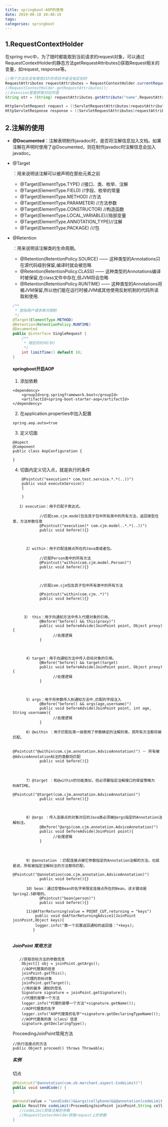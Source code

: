 ```yaml
---
title: springboot-AOP的使用
date: 2019-06-10 10:40:19
tags: 
categories: springboot
---
```


## 1.RequestContextHolder

在spring mvc中，为了随时都能取到当前请求的request对象，可以通过RequestContextHolder的静态方法getRequestAttributes()获取Request相关的变量，如request, response等。 

```Java
//两个方法在没有使用JSF的项目中是没有区别的
RequestAttributes requestAttributes = RequestContextHolder.currentRequestAttributes();
//RequestContextHolder.getRequestAttributes();
//从session里面获取对应的值
String str = (String) requestAttributes.getAttribute("name",RequestAttributes.SCOPE_SESSION);

HttpServletRequest request = ((ServletRequestAttributes)requestAttributes).getRequest();
HttpServletResponse response = ((ServletRequestAttributes)requestAttributes).getResponse();
```

## 2.注解的使用

- **@Documented**：注解表明制作javadoc时，是否将注解信息加入文档。如果注解在声明时使用了@Documented，则在制作javadoc时注解信息会加入javadoc。

- @Target

  ：用来说明该注解可以被声明在那些元素之前

  - @Target(ElementType.TYPE) //接口、类、枚举、注解
  - @Target(ElementType.FIELD) //字段、枚举的常量
  - @Target(ElementType.METHOD) //方法
  - @Target(ElementType.PARAMETER) //方法参数
  - @Target(ElementType.CONSTRUCTOR) //构造函数
  - @Target(ElementType.LOCAL_VARIABLE)//局部变量
  - @Target(ElementType.ANNOTATION_TYPE)//注解
  - @Target(ElementType.PACKAGE) ///包

- @Retention

  ：用来说明该注解类的生命周期。

  - @Retention(RetentionPolicy.SOURCE) —— 这种类型的Annotations只在源代码级别保留,编译时就会被忽略
  - @Retention(RetentionPolicy.CLASS) —— 这种类型的Annotations编译时被保留,在class文件中存在,但JVM将会忽略
  - @Retention(RetentionPolicy.RUNTIME) —— 这种类型的Annotations将被JVM保留,所以他们能在运行时被JVM或其他使用反射机制的代码所读取和使用.

  ```java
  /**
   * 登陆用户请求单次限制
   */
  @Target(ElementType.METHOD)
  @Retention(RetentionPolicy.RUNTIME)
  @Documented
  public @interface SingleRequest {
      /**
       * 限定的时间(秒)
       */
      int limitTime() default 10;
  }
  ```

  #### springboot开启AOP

  1. 添加依赖

  ```
  <dependency>    
      <groupId>org.springframework.boot</groupId>    
      <artifactId>spring-boot-starter-aop</artifactId>
  </dependency>
  ```

  2. 在application.properties中加入配置

  ```
  spring.aop.auto=true
  ```

  3. 定义切面

  ```
  @Aspect
  @Component
  public class AopConfiguration {
  
  }
  ```

  4. 切面内定义切入点，就是执行的条件

  ```
      @Pointcut("execution(* com.test.service.*.*(..))")
      public void executeService()
      {
  
      }
  ```

  ```
  	 1）execution：用于匹配子表达式。
  
              //匹配com.cjm.model包及其子包中所有类中的所有方法，返回类型任意，方法参数任意
              @Pointcut("execution(* com.cjm.model..*.*(..))")
              public void before(){}
  
   
  
        2）within：用于匹配连接点所在的Java类或者包。
  
              //匹配Person类中的所有方法
              @Pointcut("within(com.cjm.model.Person)")
              public void before(){}
  
   
  
              //匹配com.cjm包及其子包中所有类中的所有方法
  
              @Pointcut("within(com.cjm..*)")
              public void before(){}
  
   
  
       3） this：用于向通知方法中传入代理对象的引用。
              @Before("before() && this(proxy)")
              public void beforeAdvide(JoinPoint point, Object proxy){
                    //处理逻辑
              }
  
   
  
        4）target：用于向通知方法中传入目标对象的引用。
              @Before("before() && target(target)
              public void beforeAdvide(JoinPoint point, Object proxy){
                    //处理逻辑
              }
  
   
  
        5）args：用于将参数传入到通知方法中,匹配的字段注入
              @Before("before() && args(age,username)")
              public void beforeAdvide(JoinPoint point, int age, String username){
                    //处理逻辑
              }
   
        6）@within ：用于匹配在类一级使用了参数确定的注解的类，其所有方法都将被匹配。 
  
              @Pointcut("@within(com.cjm.annotation.AdviceAnnotation)") － 所有被@AdviceAnnotation标注的类都将匹配
              public void before(){}
  
  　　
  
        7）@target ：和@within的功能类似，但必须要指定注解接口的保留策略为RUNTIME。
              @Pointcut("@target(com.cjm.annotation.AdviceAnnotation)")
              public void before(){}
  
   
  
        8）@args ：传入连接点的对象对应的Java类必须被@args指定的Annotation注解标注。
              @Before("@args(com.cjm.annotation.AdviceAnnotation)")
              public void beforeAdvide(JoinPoint point){
                    //处理逻辑
              }
  
  　　
  
        9）@annotation ：匹配连接点被它参数指定的Annotation注解的方法。也就是说，所有被指定注解标注的方法都将匹配。
              @Pointcut("@annotation(com.cjm.annotation.AdviceAnnotation)")
              public void before(){}
  
        10）bean：通过受管Bean的名字来限定连接点所在的Bean。该关键词是Spring2.5新增的。
              @Pointcut("bean(person)")
              public void before(){}
              
        11)@AfterReturning(value = POINT_CUT,returning = "keys")  
            public void doAfterReturningAdvice1(JoinPoint joinPoint,Object keys){  
            logger.info("第一个后置返回通知的返回值："+keys);  
           } 
       
  ```

  ##### JoinPoint 常用方法

  ```
     //获取目标方法的参数信息  
      Object[] obj = joinPoint.getArgs();  
      //AOP代理类的信息  
      joinPoint.getThis();  
      //代理的目标对象  
      joinPoint.getTarget();  
      //用的最多 通知的签名  
      Signature signature = joinPoint.getSignature();  
      //代理的是哪一个方法  
      logger.info("代理的是哪一个方法"+signature.getName());  
      //AOP代理类的名字  
      logger.info("AOP代理类的名字"+signature.getDeclaringTypeName());  
      //AOP代理类的类（class）信息  
      signature.getDeclaringType();  
  ```

  ProceedingJoinPoint常用方法

  ```
  //执行连接点的方法
  public Object proceed() throws Throwable;
  ```

  ##### 实例

  切点

  ```Java
  @Pointcut("@annotation(com.xb.merchant.aspect.CodeLimit)")
  public void sendCode() {
  }
  ```

  ```Java
  @Around(value = "sendCode()&&args(cellphone)&&@annotation(codeLimit)", argNames = "joinPoint,cellphone,codeLimit")
  public ResultVo codeLimit(ProceedingJoinPoint joinPoint,String cellphone,CodeLimit codeLimit) throws Throwable {
     //codeLimit获取注解的参数
     //RequestContextHolder获取request上的参数
  }
  ```

  

